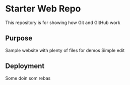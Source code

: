 # Starter Web Repo

This repository is for showing how Git and GitHub work

## Purpose

Sample website with plenty of files for demos Simple edit

## Deployment
Some doin som rebas